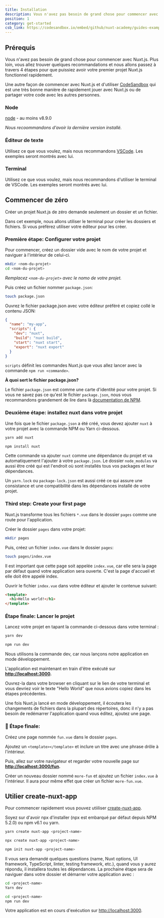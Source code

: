 ```yaml
---
title: Installation
description: Vous n'avez pas besoin de grand chose pour commencer avec Nuxt.js. Plus loin, vous allez trouver quelques recommandations et nous allons passez à travers 4 étapes pour que puissiez avoir votre premier projet Nuxt.js fonctionnel rapidement.
position: 1
category: get-started
csb_link: https://codesandbox.io/embed/github/nuxt-academy/guides-examples/tree/master/01_get_started/01_installation?fontsize=14&hidenavigation=1&theme=dark
---
```


## Prérequis

Vous n'avez pas besoin de grand chose pour commencer avec Nuxt.js. Plus loin, vous allez trouver quelques recommandations et nous allons passez à travers 4 étapes pour que puissiez avoir votre premier projet Nuxt.js fonctionnel rapidement.

<base-alert type="info">

Une autre façon de commencer avec Nuxt.js et d'utiliser [CodeSandbox](https://template.nuxtjs.org) qui est une très bonne manière de rapidement jouer avec Nuxt.js ou de partager votre code avec les autres personnes.

</base-alert>

### Node

[node](https://nodejs.org/en/download/) - au moins v8.9.0

*Nous recoommandons d'avoir la dernière version installé.*

### Éditeur de texte

Utilisez ce que vous voulez, mais nous recommandons [VSCode](https://code.visualstudio.com/). Les exemples seront montrés avec lui.

### Terminal

Utilisez ce que vous voulez, mais nous recommandons d'utiliser le terminal de VSCode. Les exemples seront montrés avec lui.

## Commencer de zéro

Créer un projet Nuxt.js de zéro demande seulement un dossier et un fichier.

Dans cet exemple, nous allons utiliser le terminal pour créer les dossiers et fichiers. Si vous préférez utiliser votre éditeur pour les créer.

### Première étape: Configurer votre projet

Pour commencer, créez un dossier vide avec le nom de votre projet et naviguer à l'intérieur de celui-ci.


```bash
mkdir <nom-du-projet>
cd <nom-du-projet>
```

*Remplacez `<nom-du-projet>` avec le nomo de votre projet.*

Puis créez un fichier nommer `package.json`:

```bash
touch package.json
```

Ouvrez le fichier package.json avec votre éditeur préféré et copiez collé le contenu JSON:

```json
{
  "name": "my-app",
  "scripts": {
    "dev": "nuxt",
    "build": "nuxt build",
    "start": "nuxt start",
    "export": "nuxt export"
  }
}
```

`scripts` définit les commandes Nuxt.js que vous allez lancer avec la commande `npm run <commande>`.

<base-alert type="info">

**À quoi sert le fichier package.json?**

</base-alert>

Le fichier `package.json` est comme une carte d'identité pour votre projet. Si vous ne savez pas ce qu'est le fichier `package.json`, nous vous recommandons grandement de lire dans là [documentation de NPM](https://docs.npmjs.com/creating-a-package-json-file).

### Deuxième étape: installez nuxt dans votre projet

Une fois que le fichier `package.json` a été créé, vous devez ajouter `nuxt` à votre projet avec la commande NPM ou Yarn ci-dessous.

<code-group>
  <code-block label="Yarn" active>

  ```bash
  yarn add nuxt
  ```

  </code-block>
  <code-block label="NPM">

  ```bash
  npm install nuxt
  ```

  </code-block>
</code-group>

Cette commande va ajouter `nuxt` comme une dépendance du projet et va automatiquement l'ajouter à votre `package.json`. Le dossier `node_modules` va aussi être créé qui est l'endroit où sont installés tous vos packages et leur dépendances.

<base-alert type="info">

Un `yarn.lock` ou `package-lock.json` est aussi créé ce qui assure une consistance et une compatibilité dans les dépendances installé de votre projet.

</base-alert>

### Third step: Create your first page

Nuxt.js transforme tous les fichiers `*.vue` dans le dossier `pages` comme une route pour l'application.

Créer le dossier `pages` dans votre projet:

```bash
mkdir pages
```
Puis, créez un fichier `index.vue` dans le dossier `pages`:

```bash
touch pages/index.vue
```

Il est important que cette page soit appelée `index.vue`, car elle sera la page par défaut quand votre application sera ouverte. C'est la page d'accueil et elle doit être appelé index.

Ouvrir le fichier `index.vue` dans votre éditeur et ajouter le contenue suivant:

```html
<template>
  <h1>Hello world!</h1>
</template>
```

### Étape finale: **Lancer le projet**

Lancez votre projet en tapant la commande ci-dessous dans votre terminal :

<code-group>
  <code-block label="Yarn" active>

  ```bash
  yarn dev
  ```

  </code-block>
  <code-block label="NPM">

  ```bash
  npm run dev
  ```

  </code-block>
</code-group>

<base-alert type="info">

Nous utilisons la commande dev, car nous lançons notre application en mode développement.

</base-alert>

L'application est maintenant en train d'être exécuté sur **[http://localhost:3000](http://localhost:3000/).**

Ouvrez-la dans votre browser en cliquant sur le lien de votre terminal et vous devriez voir le texte "Hello World" que nous avions copiez dans les étapes précédentes.

<base-alert type="info">

Une fois Nuxt.js lancé en mode développement, il écoutera les changements de fichiers dans la plupart des répertoires, donc il n'y a pas besoin de redémarrer l'application quand vous éditez, ajoutez une page.

</base-alert>

### 🍄 Étape finale:

Créez une page nommée `fun.vue` dans le dossier `pages`.

Ajoutez un `<template></template>` et inclure un titre avec une phrase drôle à l'intérieur.


Puis, allez sur votre navigateur et regarder votre nouvelle page sur **[http://localhost:3000/fun](http://localhost:3000/fun).**

<base-alert type="info">

Créer un nouveau dossier nommé `more-fun` et ajoutez un fichier `index.vue` à l'intérieur. Il aura pour même effet que créer un fichier `more-fun.vue`.

</base-alert>

<app-modal>
  <code-sandbox  :src="csb_link"></code-sandbox>
</app-modal>

## Utilier create-nuxt-app

Pour commencer rapidement vous pouvez utiiliser [create-nuxt-app](https://github.com/nuxt/create-nuxt-app).

Soyez sur d'avoir npx d'installer (npx est embarqué par défaut depuis NPM 5.2.0) ou npm v6.1 ou yarn.

<code-group>
  <code-block label="Yarn" active>

  ```bash
  yarn create nuxt-app <project-name>
  ```

  </code-block>
  <code-block label="NPX">

  ```bash
  npx create nuxt-app <project-name>
  ```

  </code-block>
    <code-block label="NPM">

  ```bash
  npm init nuxt-app <project-name>
  ```

  </code-block>

</code-group>

Il vous sera demandé quelques questions (name, Nuxt options, UI framework, TypeScript, linter, testing framework, etc.), quand vous y aurez répondu, il installera toutes les dépendances. La prochaine étape sera de naviguer dans votre dossier et démarrer votre application avec :

<code-group>
  <code-block label="Yarn" active>

  ```bash
  cd <project-name>
  Yarn dev
  ```

  </code-block>
  <code-block label="NPM">

  ```bash
  cd <project-name>
  npm run dev
  ```

  </code-block>
</code-group>

Votre application est en cours d'exécution sur [http://localhost:3000](http://localhost:3000).
